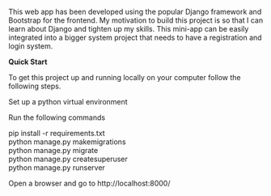 This web app has been developed using the popular Django framework and Bootstrap for the frontend. My motivation to build this project is so that I can learn about Django and tighten up my skills. This mini-app can be easily integrated into a bigger system project that needs to have a registration and login system.

**Quick Start**

To get this project up and running locally on your computer follow the following steps.

Set up a python virtual environment

Run the following commands

  pip install -r requirements.txt<br>
  python manage.py makemigrations<br>
  python manage.py migrate<br>
  python manage.py createsuperuser<br>
  python manage.py runserver<br>
  
Open a browser and go to http://localhost:8000/
